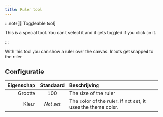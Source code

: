 ```yaml
---
title: Ruler tool
---
```


:::note[🔘 Toggleable tool]

This is a special tool.
You can't select it and it gets toggled if you click on it.

:::

With this tool you can show a ruler over the canvas.
Inputs get snapped to the ruler.

## Configuratie

| Eigenschap | Standaard | Beschrijving                                                                                 |
| ---------: | :-------: | :------------------------------------------------------------------------------------------- |
|    Grootte |    100    | The size of the ruler                                                                        |
|      Kleur | _Not set_ | The color of the ruler. If not set, it uses the theme color. |
